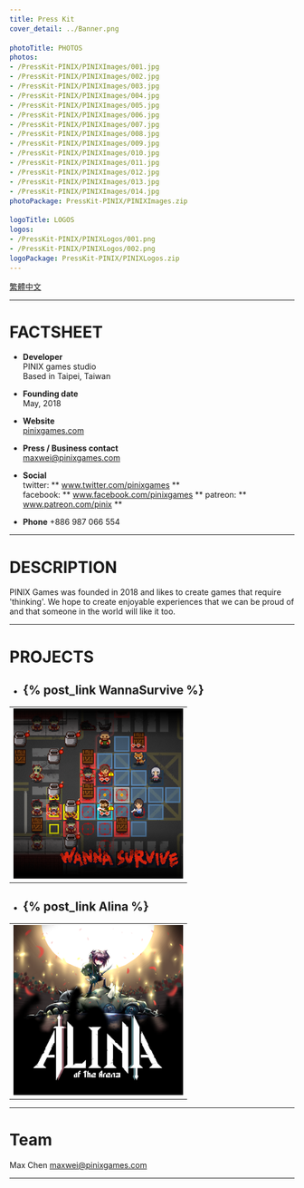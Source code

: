 ```yaml
---
title: Press Kit
cover_detail: ../Banner.png

photoTitle: PHOTOS
photos: 
- /PressKit-PINIX/PINIXImages/001.jpg
- /PressKit-PINIX/PINIXImages/002.jpg
- /PressKit-PINIX/PINIXImages/003.jpg
- /PressKit-PINIX/PINIXImages/004.jpg
- /PressKit-PINIX/PINIXImages/005.jpg
- /PressKit-PINIX/PINIXImages/006.jpg
- /PressKit-PINIX/PINIXImages/007.jpg
- /PressKit-PINIX/PINIXImages/008.jpg
- /PressKit-PINIX/PINIXImages/009.jpg
- /PressKit-PINIX/PINIXImages/010.jpg
- /PressKit-PINIX/PINIXImages/011.jpg
- /PressKit-PINIX/PINIXImages/012.jpg
- /PressKit-PINIX/PINIXImages/013.jpg
- /PressKit-PINIX/PINIXImages/014.jpg
photoPackage: PressKit-PINIX/PINIXImages.zip

logoTitle: LOGOS
logos: 
- /PressKit-PINIX/PINIXLogos/001.png
- /PressKit-PINIX/PINIXLogos/002.png
logoPackage: PressKit-PINIX/PINIXLogos.zip
---
```

<!--連結管理-->
[PINIXWebLink]: http://www.pinixgames.com
<!--連結管理-->
<div class=tags>
<a href="../zh-TW/" class="button small" target=_self>繁體中文</a>
</div>

---
# FACTSHEET
+ **Developer**  
PINIX games studio  
Based in Taipei, Taiwan

+ **Founding date**  
May, 2018

+ **Website**  
[pinixgames.com][PINIXWebLink]

+ **Press / Business contact**  
maxwei@pinixgames.com

+ **Social**  
twitter: ** www.twitter.com/pinixgames **  
facebook: ** www.facebook.com/pinixgames **
patreon: ** www.patreon.com/pinix **

+ **Phone**
+886 987 066 554

---

# DESCRIPTION
PINIX Games was founded in 2018 and likes to create games that require 'thinking'.
We hope to create enjoyable experiences that we can be proud of and that someone in the world will like it too.

---

# PROJECTS  
+ ## {% post_link WannaSurvive %}

<table><td>
<img src="../../Sources/WannaSurviveIcon.png" height="300px">
</td></table>

+ ## {% post_link Alina %}
<table><td>
<img src="../../Sources/AlinaIcon.png" height="300px">
</td></table>


---

# Team
Max Chen
maxwei@pinixgames.com

---